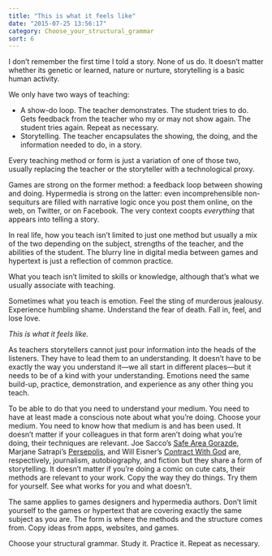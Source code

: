 ```yaml
---
title: "This is what it feels like"
date: "2015-07-25 13:56:17"
category: Choose_your_structural_grammar
sort: 6
---
```


I don’t remember the first time I told a story. None of us do. It
doesn’t matter whether its genetic or learned, nature or nurture,
storytelling is a basic human activity.

We only have two ways of teaching:

-   A show-do loop. The teacher demonstrates. The student tries to do.
    Gets feedback from the teacher who my or may not show again. The
    student tries again. Repeat as necessary.
-   Storytelling. The teacher encapsulates the showing, the doing, and
    the information needed to do, in a story.

Every teaching method or form is just a variation of one of those two,
usually replacing the teacher or the storyteller with a technological
proxy.

Games are strong on the former method: a feedback loop between showing
and doing. Hypermedia is strong on the latter: even incomprehensible
non-sequiturs are filled with narrative logic once you post them online,
on the web, on Twitter, or on Facebook. The very context coopts
*everything* that appears into telling a story.

In real life, how you teach isn’t limited to just one method but usually
a mix of the two depending on the subject, strengths of the teacher, and
the abilities of the student. The blurry line in digital media between
games and hypertext is just a reflection of common practice.

What you teach isn’t limited to skills or knowledge, although that’s
what we usually associate with teaching.

Sometimes what you teach is emotion. Feel the sting of murderous
jealousy. Experience humbling shame. Understand the fear of death. Fall
in, feel, and lose love.

*This is what it feels like.*

As teachers storytellers cannot just pour information into the heads of
the listeners. They have to lead them to an understanding. It doesn’t
have to be exactly the way you understand it—we all start in different
places—but it needs to be of a kind with your understanding. Emotions
need the same build-up, practice, demonstration, and experience as any
other thing you teach.

To be able to do that you need to understand your medium. You need
to have at least made a conscious note about what you’re doing. Choose
your medium. You need to know how that medium is and has been used. It
doesn’t matter if your colleagues in that form aren’t doing what you’re
doing, their techniques are relevant. Joe Sacco’s [Safe Area
Gorazde](https://en.wikipedia.org/wiki/Safe_Area_Gora%C5%BEde), Marjane
Satrapi’s
[Persepolis](https://en.wikipedia.org/wiki/Persepolis_(comics)), and
Will Eisner’s [Contract With
God](https://en.wikipedia.org/wiki/A_Contract_with_God) are,
respectively, journalism, autobiography, and fiction but they share a
form of storytelling. It doesn’t matter if you’re doing a comic on cute
cats, their methods are relevant to your work. Copy the way they do
things. Try them for yourself. See what works for you and what doesn’t.

The same applies to games designers and hypermedia authors. Don’t limit
yourself to the games or hypertext that are covering exactly the same
subject as you are. The form is where the methods and the structure
comes from. Copy ideas from apps, websites, and games.

Choose your structural grammar. Study it. Practice it. Repeat as
necessary.
